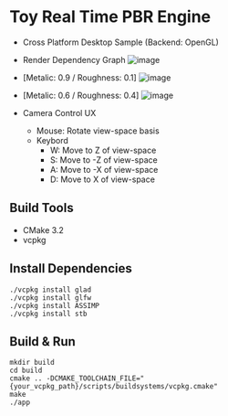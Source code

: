 # Toy Real Time PBR Engine
- Cross Platform Desktop Sample (Backend: OpenGL)
  
- Render Dependency Graph
  ![image](https://github.com/Windowline/Toy-PBR-Engine/assets/17508384/ba922aba-9588-434f-92d3-136f4fefdfbf)

- [Metalic: 0.9 / Roughness: 0.1]
  ![image](https://github.com/Windowline/ToyRenderer/assets/17508384/28df3a4e-9c4d-4cca-bb7d-85bf422d8151)

- [Metalic: 0.6 / Roughness: 0.4]
  ![image](https://github.com/Windowline/ToyRenderer/assets/17508384/9166d4bf-ed49-4649-96b0-6dce5239d380)


- Camera Control UX
  - Mouse: Rotate view-space basis 
  - Keybord
    - W: Move to Z of view-space
    - S: Move to -Z of view-space
    - A: Move to -X of view-space
    - D: Move to X of view-space



## Build Tools
- CMake 3.2
- vcpkg

## Install Dependencies
```
./vcpkg install glad
./vcpkg install glfw
./vcpkg install ASSIMP
./vcpkg install stb
```

## Build & Run
```
mkdir build
cd build
cmake .. -DCMAKE_TOOLCHAIN_FILE="{your_vcpkg_path}/scripts/buildsystems/vcpkg.cmake"
make
./app
```



  
